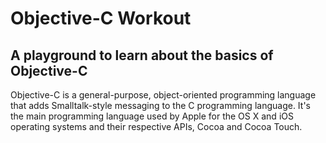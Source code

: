# Objective-C Workout

## A playground to learn about the basics of Objective-C

Objective-C is a general-purpose, object-oriented programming language that adds Smalltalk-style messaging to the C programming language. It's the main programming language used by Apple for the OS X and iOS operating systems and their respective APIs, Cocoa and Cocoa Touch.
